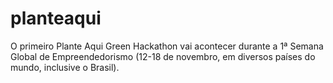 planteaqui
==========

O primeiro Plante Aqui Green Hackathon vai acontecer durante a 1ª Semana Global de Empreendedorismo (12-18 de novembro, em diversos países do mundo, inclusive o Brasil).